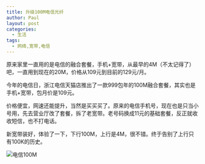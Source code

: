 ```yaml
---
title: 升级100M电信光纤
author: Paul
layout: post
categories:
  - 生活
tags:
  - 网络,宽带,电信
---
```


原来家里一直用的是电信的融合套餐，手机+宽带，从最早的4M（不太记得了）吧，一直用到现在的20M，价格从109元到目前的129元/月。

今年的电信日，浙江电信天猫店推出了一款999包年的100M融合套餐，其实也是手机+宽带，包月价是109元。

价格便宜，网速还能提升，当然是买买买了。原来的电信手机号，现在也是只当小号用，先去营业厅改了套餐，拆了老宽带。老号码换成11元的基础套餐，反正就收收短信，也不打电话。

新宽带装好，体验了一下，下行100M，上行是4M，很不错。终于告别了上行只有100K的历史。

![电信100M](http://img7.chztv.com/2017-0406/hzdx100M.jpg)